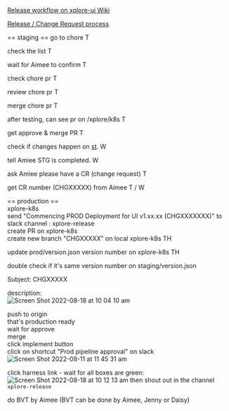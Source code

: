 [Release workflow on xplore-ui Wiki](https://github.com/anzx/xplore-ui/wiki/Release-workflow)

[Release / Change Request process](https://confluence.service.anz/pages/viewpage.action?pageId=1185974461)

== staging ==
go to chore  T  

check the list  T

wait for Aimee to confirm   T

check chore pr   T

review chore pr   T

merge chore pr  T

after testing, can see pr on /xplore/k8s  T

get approve & merge PR  T

check if changes happen on [st](https://xplore-staging.service.anz/).   W

tell Amiee STG is completed.      W

ask Amiee please have a CR (change request)    T

get CR number (CHGXXXXX) from Aimee  T / W


== production ==  
xplore-k8s  
send "Commencing PROD Deployment for UI v1.xx.xx (CHGXXXXXXX)" to slack channel : xplore-release  
create PR on xplore-k8s  
create new branch "CHGXXXXX" on local xplore-k8s  TH

update prod/version.json version number on xplore-k8s   TH

double check if it's same version number on staging/version.json  

Subject: CHGXXXXX  

description:   
![Screen Shot 2022-08-18 at 10 04 10 am](https://user-images.githubusercontent.com/109929798/185264404-061f463d-f965-4c59-9b60-75ad0b910ccf.png)

push to origin  
that's production ready  
wait for approve  
merge  
click implement button   
click on shortcut "Prod pipeline approval" on slack  
![Screen Shot 2022-08-11 at 11 45 31 am](https://user-images.githubusercontent.com/109929798/184051210-2d33896e-6c36-47af-b987-249b071ea2bb.png)

click harness link - wait for all boxes are green:  
![Screen Shot 2022-08-18 at 10 12 13 am](https://user-images.githubusercontent.com/109929798/185265074-4743209d-0637-4e6f-93c1-5f6fc268d629.png)
then shout out in the channel `xplore-release`

do BVT by Aimee (BVT can be done by Aimee, Jenny or Daisy)


